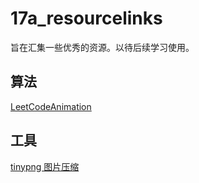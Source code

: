 # 17a_resourcelinks
旨在汇集一些优秀的资源。以待后续学习使用。

## 算法
[LeetCodeAnimation](https://github.com/MisterBooo/LeetCodeAnimation)

## 工具
[tinypng 图片压缩](https://tinypng.com/)
